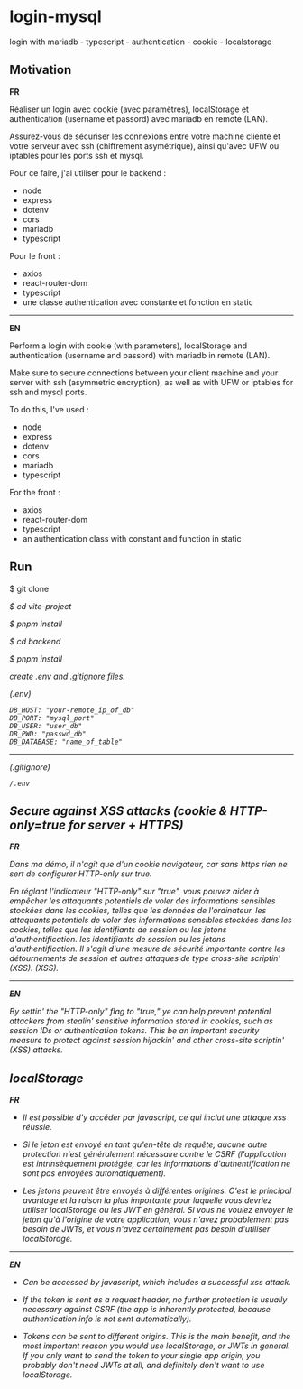 # login-mysql

login with mariadb - typescript - authentication - cookie - localstorage

## Motivation

**FR**

Réaliser un login avec cookie (avec paramètres), localStorage et authentication (username et passord) avec mariadb en remote (LAN).

Assurez-vous de sécuriser les connexions entre votre machine cliente et votre serveur avec ssh (chiffrement asymétrique), ainsi qu'avec UFW ou iptables pour les ports ssh et mysql.

Pour ce faire, j'ai utiliser pour le backend :
- node
- express
- dotenv
- cors
- mariadb
- typescript

Pour le front :
- axios
- react-router-dom
- typescript
- une classe authentication avec constante et fonction en static

---

**EN**

Perform a login with cookie (with parameters), localStorage and authentication (username and passord) with mariadb in remote (LAN).

Make sure to secure connections between your client machine and your server with ssh (asymmetric encryption), as well as with UFW or iptables for ssh and mysql ports.

To do this, I've used :
- node
- express
- dotenv
- cors
- mariadb
- typescript

For the front :
- axios
- react-router-dom
- typescript
- an authentication class with constant and function in static

## Run

$ git clone <address>

$ cd vite-project

$ pnpm install

$ cd backend

$ pnpm install

create .env and .gitignore files.

(.env)

```
DB_HOST: "your-remote_ip_of_db"
DB_PORT: "mysql_port"
DB_USER: "user_db"
DB_PWD: "passwd_db"
DB_DATABASE: "name_of_table"
```

---

(.gitignore)

`/.env`

## Secure against XSS attacks (cookie & HTTP-only=true for server + HTTPS)

**FR**

Dans ma démo, il n'agit que d'un cookie navigateur, car sans https rien ne sert de configurer HTTP-only sur true.

En réglant l'indicateur "HTTP-only" sur "true", vous pouvez aider à empêcher les attaquants potentiels de voler des informations sensibles stockées dans les cookies, telles que les données de l'ordinateur. 
les attaquants potentiels de voler des informations sensibles stockées dans les cookies, telles que les identifiants de session ou les jetons d'authentification. 
les identifiants de session ou les jetons d'authentification. Il s'agit d'une mesure de sécurité importante 
contre les détournements de session et autres attaques de type cross-site scriptin' (XSS). 
(XSS).

---

**EN**

By settin' the "HTTP-only" flag to "true," ye can help prevent potential 
attackers from stealin' sensitive information stored in cookies, such as 
session IDs or authentication tokens. This be an important security 
measure to protect against session hijackin' and other cross-site scriptin' 
(XSS) attacks.

## localStorage

**FR**

- Il est possible d'y accéder par javascript, ce qui inclut une attaque xss réussie.

- Si le jeton est envoyé en tant qu'en-tête de requête, aucune autre protection n'est généralement nécessaire contre le CSRF (l'application est intrinsèquement protégée, car les informations d'authentification ne sont pas envoyées automatiquement).

- Les jetons peuvent être envoyés à différentes origines. C'est le principal avantage et la raison la plus importante pour laquelle vous devriez utiliser localStorage ou les JWT en général. Si vous ne voulez envoyer le jeton qu'à l'origine de votre application, vous n'avez probablement pas besoin de JWTs, et vous n'avez certainement pas besoin d'utiliser localStorage.

---

**EN**

- Can be accessed by javascript, which includes a successful xss attack.

- If the token is sent as a request header, no further protection is usually necessary against CSRF (the app is inherently protected, because authentication info is not sent automatically).

- Tokens can be sent to different origins. This is the main benefit, and the most important reason you would use localStorage, or JWTs in general. If you only want to send the token to your single app origin, you probably don't need JWTs at all, and definitely don't want to use localStorage.